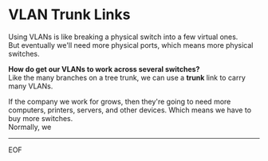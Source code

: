 # VLAN Trunk Links

Using VLANs is like breaking a physical switch into a few virtual ones.  
But eventually we'll need more physical ports, which means more physical switches.  

**How do get our VLANs to work across several switches?**  
Like the many branches on a tree trunk, we can use a **trunk** link to carry many VLANs.  

If the company we work for grows, then they're going to need more computers, printers, servers, and other devices. 
Which means we have to buy more switches.  
Normally, we 

---
EOF
